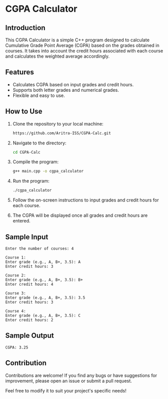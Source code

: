 # CGPA Calculator

## Introduction
This CGPA Calculator is a simple C++ program designed to calculate Cumulative Grade Point Average (CGPA) based on the grades obtained in courses. It takes into account the credit hours associated with each course and calculates the weighted average accordingly.

## Features
- Calculates CGPA based on input grades and credit hours.
- Supports both letter grades and numerical grades.
- Flexible and easy to use.

## How to Use
1. Clone the repository to your local machine:

    ```bash
    https://github.com/Aritra-ISS/CGPA-Calc.git
    ```

2. Navigate to the directory:

    ```bash
    cd CGPA-Calc
    ```

3. Compile the program:

    ```bash
    g++ main.cpp -o cgpa_calculator
    ```

4. Run the program:

    ```bash
    ./cgpa_calculator
    ```

5. Follow the on-screen instructions to input grades and credit hours for each course.

6. The CGPA will be displayed once all grades and credit hours are entered.

## Sample Input
```
Enter the number of courses: 4

Course 1:
Enter grade (e.g., A, B+, 3.5): A
Enter credit hours: 3

Course 2:
Enter grade (e.g., A, B+, 3.5): B+
Enter credit hours: 4

Course 3:
Enter grade (e.g., A, B+, 3.5): 3.5
Enter credit hours: 3

Course 4:
Enter grade (e.g., A, B+, 3.5): C
Enter credit hours: 2
```

## Sample Output
```
CGPA: 3.25
```

## Contribution
Contributions are welcome! If you find any bugs or have suggestions for improvement, please open an issue or submit a pull request.


Feel free to modify it to suit your project's specific needs!
